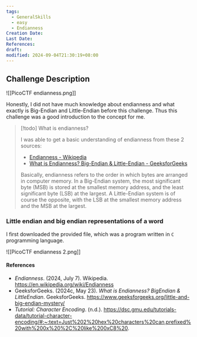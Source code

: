 ```yaml
---
tags:
  - GeneralSkills
  - easy
  - Endianness
Creation Date: 
Last Date: 
References: 
draft: 
modified: 2024-09-04T21:30:19+08:00
---
```

## Challenge Description
![[PicoCTF endianness.png]]

Honestly, I did not have much knowledge about endianness and what exactly is Big-Endian and Little-Endian before this challenge. Thus this challenge was a good introduction to the concept for me. 

>[!todo] What is endianness? 
>
>I was able to get a basic understanding of endianness from these 2 sources:
>
>- [Endianness - Wikipedia](https://en.wikipedia.org/wiki/Endianness)
>- [What is Endianness? Big-Endian & Little-Endian -  GeeksforGeeks](https://www.geeksforgeeks.org/little-and-big-endian-mystery/)
>  
>  Basically, endianness refers to the order in which bytes are arranged in computer memory. 
>  In a Big-Endian system, the most significant byte (MSB) is stored at the smallest memory address, and the least significant byte (LSB) at the largest. A Little-Endian system is of course the opposite, with the LSB at the smallest memory address and the MSB at the largest. 

### Little endian and big endian representations of a word

I first downloaded the provided file, which was a program written in `C` programming language.

![[PicoCTF endianness 2.png]]

#### References 
- _Endianness_. (2024, July 7). Wikipedia. https://en.wikipedia.org/wiki/Endianness
- GeeksforGeeks. (2024c, May 23). _What is Endianness? BigEndian & LittleEndian_. GeeksforGeeks. https://www.geeksforgeeks.org/little-and-big-endian-mystery/
- _Tutorial: Character Encoding_. (n.d.). https://dsc.gmu.edu/tutorials-data/tutorial-character-encoding/#:~:text=Just%202%20hex%20characters%20can,prefixed%20with%200x%20%2C%20like%200xC8%20.